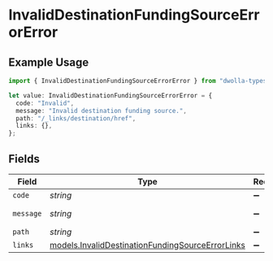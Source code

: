 # InvalidDestinationFundingSourceErrorError

## Example Usage

```typescript
import { InvalidDestinationFundingSourceErrorError } from "dwolla-typescript";

let value: InvalidDestinationFundingSourceErrorError = {
  code: "Invalid",
  message: "Invalid destination funding source.",
  path: "/_links/destination/href",
  links: {},
};
```

## Fields

| Field                                                                                                      | Type                                                                                                       | Required                                                                                                   | Description                                                                                                | Example                                                                                                    |
| ---------------------------------------------------------------------------------------------------------- | ---------------------------------------------------------------------------------------------------------- | ---------------------------------------------------------------------------------------------------------- | ---------------------------------------------------------------------------------------------------------- | ---------------------------------------------------------------------------------------------------------- |
| `code`                                                                                                     | *string*                                                                                                   | :heavy_minus_sign:                                                                                         | N/A                                                                                                        | Invalid                                                                                                    |
| `message`                                                                                                  | *string*                                                                                                   | :heavy_minus_sign:                                                                                         | N/A                                                                                                        | Invalid destination funding source.                                                                        |
| `path`                                                                                                     | *string*                                                                                                   | :heavy_minus_sign:                                                                                         | N/A                                                                                                        | /_links/destination/href                                                                                   |
| `links`                                                                                                    | [models.InvalidDestinationFundingSourceErrorLinks](../models/invaliddestinationfundingsourceerrorlinks.md) | :heavy_minus_sign:                                                                                         | N/A                                                                                                        | {}                                                                                                         |